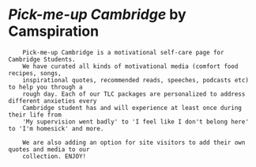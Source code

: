 # <em> Pick-me-up Cambridge </em> by Camspiration
        Pick-me-up Cambridge is a motivational self-care page for Cambridge Students.
        We have curated all kinds of motivational media (comfort food recipes, songs,
        inspirational quotes, recommended reads, speeches, podcasts etc) to help you through a 
        rough day. Each of our TLC packages are personalized to address different anxieties every
        Cambridge student has and will experience at least once during their life from 
        'My supervision went badly' to 'I feel like I don't belong here' to 'I'm homesick' and more.

        We are also adding an option for site visitors to add their own quotes and media to our
        collection. ENJOY!
